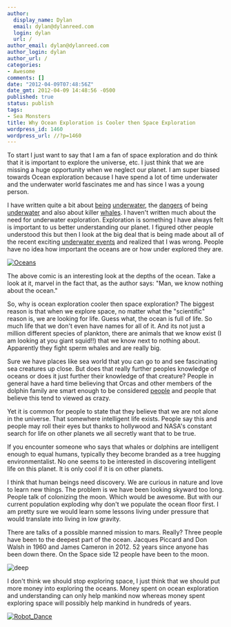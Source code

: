```yaml
---
author:
  display_name: Dylan
  email: dylan@dylanreed.com
  login: dylan
  url: /
author_email: dylan@dylanreed.com
author_login: dylan
author_url: /
categories:
- Awesome
comments: []
date: "2012-04-09T07:48:56Z"
date_gmt: 2012-04-09 14:48:56 -0500
published: true
status: publish
tags:
- Sea Monsters
title: Why Ocean Exploration is Cooler then Space Exploration
wordpress_id: 1460
wordpress_url: //?p=1460
---
```


To start I just want to say that I am a fan of space exploration and do think that it is important to explore the universe, etc. I just think that we are missing a huge opportunity when we neglect our planet.  I am super biased towards Ocean exploration because I have spend a lot of time underwater and the underwater world fascinates me and has since I was a young person.

I have written quite a bit about [being][1] [underwater][2], the [dangers][3] of being [underwater][4] and also about killer [whales][5]. I haven't written much about the need for underwater exploration. Exploration is something I have always felt is important to us better understanding our planet. I figured other people understood this but then I look at the big deal that is being made about all of the recent exciting [underwater events][6] and realized that I was wrong. People have no idea how important the oceans are or how under explored they are.

   [1]: /2007/03/23/scuba-classes/
   [2]: /2007/05/07/diving-the-day-away/
   [3]: /2007/09/18/four-best-ways-to-die-while-scuba-diving/
   [4]: /2009/02/12/dirty-water-diving/
   [5]: /2004/02/04/killer-whales-dont-kill-people/
   [6]: https://www.google.com/search?aq=f&ix=acb&sourceid=chrome&ie=UTF-8&q=james+cameron+dive#q=james+cameron+dive&hl=en&prmd=imvnsuo&source=univ&tbm=nws&tbo=u&sa=X&ei=Te-CT8HWB4jE2gXx6bSdBw&ved=0CFkQqAIoADAD&bav=on.2,or.r_gc.r_pw.r_cp.r_qf.,cf.osb&fp=121187e88be93026&biw=1125&bih=1541&ix=acb

[![][7]][8]

   [7]: http://imgs.xkcd.com/comics/lakes_and_oceans.png (Oceans)
   [8]: http://xkcd.com/1040/

The above comic is an interesting look at the depths of the ocean. Take a look at it, marvel in the fact that, as the author says: "Man, we know nothing about the ocean."

So, why is ocean exploration cooler then space exploration? The biggest reason is that when we explore space, no matter what the "scientific" reason is, we are looking for life. Guess what, the ocean is full of life. So much life that we don't even have names for all of it. And its not just a million different species of plankton, there are animals that we know exist (I am looking at you giant squid!!) that we know next to nothing about. Apparently they fight sperm whales and are really big.

Sure we have places like sea world that you can go to and see fascinating sea creatures up close. But does that really further peoples knowledge of oceans or does it just further their knowledge of that creature? People in general have a hard time believing that Orcas and other members of the dolphin family are smart enough to be considered [people][9] and people that believe this tend to viewed as crazy.

   [9]: http://www.the9billion.com/2012/02/09/peta-slavery-case-against-seaworld-dismissed-as-whales-are-not-people/

Yet it is common for people to state that they believe that we are not alone in the universe. That somewhere intelligent life exists. People say this and people may roll their eyes but thanks to hollywood and NASA's constant search for life on other planets we all secretly want that to be true.

If you encounter someone who says that whales or dolphins are intelligent enough to equal humans, typically they become branded as a tree hugging environmentalist. No one seems to be interested in discovering intelligent life on this planet. It is only cool if it is on other planets.

I think that human beings need discovery. We are curious in nature and love to learn new things. The problem is we have been looking skyward too long. People talk of colonizing the moon. Which would be awesome. But with our current population exploding why don't we populate the ocean floor first. I am pretty sure we would learn some lessons living under pressure that would translate into living in low gravity.

There are talks of a possible manned mission to mars. Really? Three people have been to the deepest part of the ocean. Jacques Piccard and Don Walsh in 1960 and James Cameron in 2012. 52 years since anyone has been down there. On the Space side 12 people have been to the moon.

![][10]

   [10]: http://global.fncstatic.com/static/managed/img/Scitech/deepsea-challenger-ulithi-e.jpg (deep)

I don't think we should stop exploring space, I just think that we should put more money into exploring the oceans. Money spent on ocean exploration and understanding can only help mankind now whereas money spent exploring space will possibly help mankind in hundreds of years.

[![][11]][12]

   [11]: /media/2012/03/Robot_Dance.gif (Robot_Dance)
   [12]: /media/2012/03/Robot_Dance.gif

 

 
